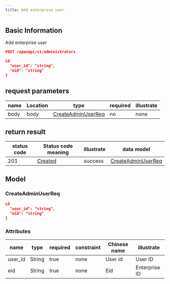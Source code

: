 ```yaml
---
title: Add enterprise user
---
```


## Basic Information

Add enterprise user

```json title="请求路径"
POST /openapi/v1/administrators
```

```json title="Body请求参数"
LO
  "user_id": "string",
  "eid": "string"
}
```

## request parameters

| name | Location | type                                      | required | illustrate |
| ---- | -------- | ----------------------------------------- | -------- | ---------- |
| body | body     | [CreateAdminUserReq](#createadminuserreq) | no       | none       |

## return result

| status code | Status code meaning                                          | illustrate | data model                                |
| ----------- | ------------------------------------------------------------ | ---------- | ----------------------------------------- |
| 201         | [Created](https://tools.ietf.org/html/rfc7231#section-6.3.2) | success    | [CreateAdminUserReq](#createadminuserreq) |

## Model

### CreateAdminUserReq

```json
LO
  "user_id": "string",
  "eid": "string"
}

```

### Attributes

| name                         | type   | required | constraint | Chinese name | illustrate    |
| ---------------------------- | ------ | -------- | ---------- | ------------ | ------------- |
| user_id | String | true     | none       | User id      | User ID       |
| eid                          | String | true     | none       | Eid          | Enterprise ID |

